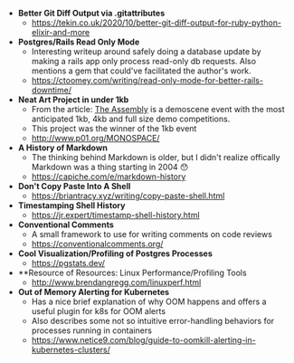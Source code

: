 - **Better Git Diff Output via .gitattributes**
  - https://tekin.co.uk/2020/10/better-git-diff-output-for-ruby-python-elixir-and-more
- **Postgres/Rails Read Only Mode**
  - Interesting writeup around safely doing a database update by making a rails app
  only process read-only db requests. Also mentions a gem that could've facilitated
  the author's work.
  - https://ctoomey.com/writing/read-only-mode-for-better-rails-downtime/
- **Neat Art Project in under 1kb**
  - From the article: [The Assembly](http://www.assembly.org/online2020/) is a demoscene event with the most anticipated 1kb, 4kb and full size demo competitions.
  - This project was the winner of the 1kb event
  - http://www.p01.org/MONOSPACE/
- **A History of Markdown**
  - The thinking behind Markdown is older, but I didn't realize offically Markdown was a thing starting in 2004 :hushed:
  - https://capiche.com/e/markdown-history
- **Don't Copy Paste Into A Shell**
  - https://briantracy.xyz/writing/copy-paste-shell.html
- **Timestamping Shell History**
  - https://jr.expert/timestamp-shell-history.html
- **Conventional Comments**
  - A small framework to use for writing comments on code reviews
  - https://conventionalcomments.org/
- **Cool Visualization/Profiling of Postgres Processes**
  - https://pgstats.dev/
- **Resource of Resources: Linux Performance/Profiling Tools
  - http://www.brendangregg.com/linuxperf.html
- **Out of Memory Alerting for Kubernetes**
  - Has a nice brief explanation of why OOM happens and offers a useful plugin for k8s for OOM alerts
  - Also describes some not so intuitive error-handling behaviors for processes running in containers 
  - https://www.netice9.com/blog/guide-to-oomkill-alerting-in-kubernetes-clusters/